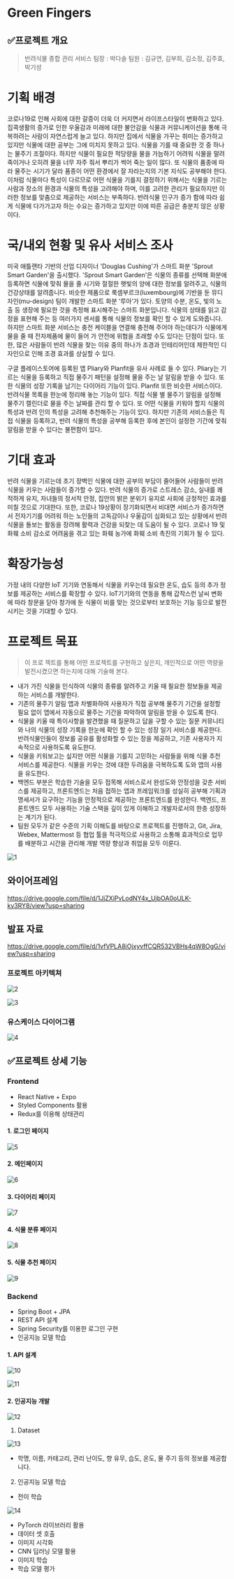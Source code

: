 # Green Fingers

## ✅프로젝트 개요

> 반려식물 종합 관리 서비스
> 팀장 : 박다솔
> 팀원 : 김규연, 김부희, 김소정, 김주효, 박기성


# 기획 배경
코로나19로 인해 사회에 대한 갈증이 더욱 더 커지면서 라이프스타일이 변화하고 있다. 집콕생활의 증가로 인한 우울감과 미래에 대한 불안감을 식물과 커뮤니케이션을 통해 극복하려는 사람이 자연스럽게 늘고 있다. 하지만 집에서 식물을 가꾸는 취미는 증가하고 있지만 식물에 대한 공부는 그에 미치지 못하고 있다.
식물을 기를 때 중요한 것 중 하나는 물주기 조절이다. 하지만 식물이 필요한 적당량을 물을 가늠하기 어려워 식물을 말려 죽이거나 오히려 물을 너무 자주 줘서 뿌리가 썩어 죽는 일이 많다. 또 식물의 품종에 따라 물주는 시기가 달라 품종이 어떤 환경에서 잘 자라는지의 기본 지식도 공부해야 한다.
이처럼 식물마다 특성이 다르므로 어떤 식물을 기를지 결정하기 위해서는 식물을 기르는 사람과 장소의 환경과 식물의 특성을 고려해야 하며, 이를 고려한 관리가 필요하지만 이러한 정보를 맞춤으로 제공하는 서비스는 부족하다. 반려식물 인구가 증가 함에 따라 쉽게 식물에 다가가고자 하는 수요는 증가하고 있지만 이에 따른 공급은 충분치 않은 상황이다.



# 국/내외 현황 및 유사 서비스 조사
미국 애틀랜타 기반의 산업 디자이너 'Douglas Cushing'가 스마트 화분 'Sprout Smart Garden'을 출시했다. 'Sprout Smart Garden'은 식물의 종류를 선택해 화분에 등록하면 식물에 맞춰 물을 줄 시기와 절절한 햇빛의 양에 대한 정보를 알려주고, 식물의 건강상태를 알려줍니다. 
비슷한 제품으로 룩셈부르크(luxembourg)에 기반을 둔 뮤디자인(mu-design) 팀이 개발한 스마트 화분 ‘루아’가 있다. 토양의 수분, 온도, 빛의 노출 등 생장에 필요한 것을 측정해 표시해주는 스마트 화분입니다. 식물의 상태를 읽고 감정을 표현해 주는 등 여러가지 센서를 통해 식물의 정보를 확인 할 수 있게 도와줍니다. 
하지만 스마트 화분 서비스는 충전 케이블을 연결해 충전해 주어야 하는데다가 식물에게 물을 줄 때 전자제품에 물이 들어 가 안전에 위협을 초래할 수도 있다는 단점이 있다. 또한, 많은 사람들이 반려 식물을 찾는 이유 중의 하나가 조경과 인테리어인데 제한적인 디자인으로 인해 조경 효과를 상실할 수 있다.

구글 플레이스토어에 등록된 앱 Pliary와 Planfit을 유사 사례로 들 수 있다. 
Pliary는 기르는 식물을 등록하고 직접 물주기 패턴을 설정해 물을 주는 날 알림을 받을 수 있다. 또한 식물의 성장 기록을 남기는 다이어리 기능이 있다.
Planfit 또한 비슷한 서비스이다. 반려식물 목록을 한눈에 정리해 놓는 기능이 있다. 직접 식물 별 물주기 알림을 설정해 물주기 캘린더로 물을 주는 날짜를 관리 할 수 있다. 또 어떤 식물을 키워야 할지 식물의 특성과 반려 인의 특성을 고려해 추천해주는 기능이 있다.
하지만 기존의 서비스들은 직접 식물을 등록하고, 반려 식물의 특성을 공부해 등록한 후에 본인이 설정한 기간에 맞춰 알림을 받을 수 있다는 불편함이 있다.


# 기대 효과
반려 식물을 기르는데 초기 장벽인 식물에 대한 공부의 부담이 줄어들어 사람들이 반려 식물을 키우는 사람들이 증가할 수 있다. 반려 식물의 증가로 스트레스 감소, 실내를 쾌적하게 유지, 자녀들의 정서적 안정, 집안의 밝은 분위기 유지로 사회에 긍정적인 효과를 미칠 것으로 기대한다. 또한, 코로나 19상황이 장기화되면서 비대면 서비스가 증가하면서 전자기기를 어려워 하는 노인들의 고독감이나 우울감이 심화되고 있는 상황에서 반려 식물을 돌보는 활동을 장려해 활력과 건강을 되찾는 데 도움이 될 수 있다. 코로나 19 및 화훼 소비 감소로 어려움을 겪고 있는 화훼 농가에 화훼 소비 촉진의 기회가 될 수 있다.


# 확장가능성

가정 내의 다양한 IoT 기기와 연동해서 식물을 키우는데 필요한 온도, 습도 등의 추가 정보를 제공하는 서비스를 확장할 수 있다. IoT기기와의 연동을 통해 갑작스런 날씨 변화에 따라 창문을 닫아 창가에 둔 식물이 비를 맞는 것으로부터 보호하는 기능 등으로 발전 시키는 것을 기대할 수 있다.




# 프로젝트 목표
> 이 프로 젝트를 통해 어떤 프로젝트를 구현하고 싶은지, 개인적으로 어떤 역량을 발전시켰으면 하는지에 대해 기술해 본다.

- 내가 가진 식물을 인식하여 식물의 종류를 알려주고 키울 때 필요한 정보들을 제공하는 서비스를 개발한다.
- 기존의 물주기 알림 앱과 차별화하여 사용자가 직접 공부해 물주기 기간을 설정할 필요 없이 앱에서 자동으로 물주는 기간을 파악하여 알림을 받을 수 있도록 한다.
- 식물을 키울 때 특이사항을 발견했을 때 질문하고 답을 구할 수 있는 질문 커뮤니티와 나의 식물의 성장 기록을 한눈에 확인 할 수 있는 성장 일기 서비스를 제공한다. 반려식물인들이 정보를 공유를 활성화할 수 있는 장을 제공하고, 기존 사용자가 지속적으로 사용하도록 유도한다.
- 식물을 키워보고는 싶지만 어떤 식물을 기를지 고민하는 사람들을 위해 식물 추천 서비스를 제공한다. 식물을 키우는 것에 대한 두려움을 극복하도록 도와 앱의 사용을 유도한다.
- 백엔드 부분은 학습한 기술을 모두 접목해 서비스로서 완성도와 안정성을 갖춘 서비스를 제공하고, 프론트엔드는 처음 접하는 앱과 프레임워크를 성실히 공부해 기획과 명세서가 요구하는 기능을 안정적으로 제공하는 프론트엔드를 완성한다. 백엔드, 프론트엔드 모두 사용하는 기술 스택을 깊이 있게 이해하고 개발자로서의 한층 성장하는 계기가 된다.
- 팀원 모두가 같은 수준의 기획 이해도를 바탕으로 프로젝트를 진행하고, Git, Jira, Webex, Mattermost 등 협업 툴을 적극적으로 사용하고 소통해 효과적으로 업무를 배분하고 시간을 관리해 개발 역량 향상과 취업을 모두 이룬다.

![1](https://user-images.githubusercontent.com/60100901/118922897-bf7ec300-b975-11eb-86d3-0f583ac4cc28.png)




## 와이어프레임
https://drive.google.com/file/d/1JjZXiPvLodNY4x_UjbOA0oULK-ky3RY8/view?usp=sharing

## 발표 자료
https://drive.google.com/file/d/1vfVPLA8iOjxyvffCQR532VBHs4qW8OgG/view?usp=sharing

### 



### 프로젝트 아키텍쳐

![2](https://user-images.githubusercontent.com/60100901/118922907-c1e11d00-b975-11eb-8894-a48d9c866028.png)

![3](https://user-images.githubusercontent.com/60100901/118922918-c574a400-b975-11eb-8353-a95561aa186e.png)

### 유스케이스 다이어그램

![4](https://user-images.githubusercontent.com/60100901/118922926-c73e6780-b975-11eb-9611-320b59edafc5.png)

## ✅프로젝트 상세 기능

### Frontend

- React Native + Expo
- Styled Components 활용
- Redux를 이용해 상태관리

#### 1. 로그인 페이지

![5](https://user-images.githubusercontent.com/60100901/118922934-c9082b00-b975-11eb-9d00-3a818f73f804.png)

#### 2. 메인페이지

![6](https://user-images.githubusercontent.com/60100901/118922941-cc9bb200-b975-11eb-9788-0e435ec7f578.png)

#### 3. 다이어리 페이지

![7](https://user-images.githubusercontent.com/60100901/118922950-cf96a280-b975-11eb-93d1-8e043e4ca613.png)

#### 4. 식물 분류 페이지

![8](https://user-images.githubusercontent.com/60100901/118922955-d1606600-b975-11eb-96b0-91c1a95877b6.png)

#### 5. 식물 추천 페이지

![9](https://user-images.githubusercontent.com/60100901/118922970-d6251a00-b975-11eb-8e05-1dc402016e6a.png)

### Backend

- Spring Boot  + JPA 
- REST API 설계
- Spring Security를 이용한 로그인 구현
- 인공지능 모델 학습

#### 1. API 설계

![10](https://user-images.githubusercontent.com/60100901/118922979-d9200a80-b975-11eb-97ff-7ff959db422e.png)

![11](https://user-images.githubusercontent.com/60100901/118922988-dc1afb00-b975-11eb-8765-b3622e6b0c8b.png)

#### 2. 인공지능 개발

![12](https://user-images.githubusercontent.com/60100901/118922989-dd4c2800-b975-11eb-8347-72bbb151c5d6.png)

1) Dataset

![13](https://user-images.githubusercontent.com/60100901/118923005-e0dfaf00-b975-11eb-9eee-709ed6c3bb2b.png)

- 학명, 이름, 카테고리, 관리 난이도, 향 유무, 습도, 온도, 물 주기 등의 정보를 제공합니다.

2) 인공지능 모델 학습

- 전이 학습

![14](https://user-images.githubusercontent.com/60100901/118923014-e3420900-b975-11eb-870d-570d7083d952.png)

- PyTorch 라이브러리 활용
- 데이터 셋 호출
- 이미지 시각화
- CNN 딥러닝 모델 활용
- 이미지 학습
- 학습 모델 평가
